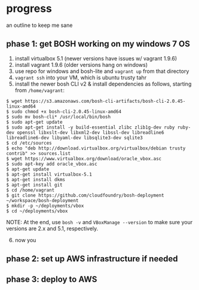 # progress
an outline to keep me sane

## phase 1: get BOSH working on my windows 7 OS
1. install virtualbox 5.1 (newer versions have issues w/ vagrant 1.9.6)
2. install vagrant 1.9.6 (older versions hang on windows)
3. use repo for windows and bosh-lite and `vagrant up` from that directory
4. `vagrant ssh` into your VM, which is ubuntu trusty tahr
5. install the newer bosh CLI v2 & install dependencies as follows, starting from `/home/vagrant`:
```
$ wget https://s3.amazonaws.com/bosh-cli-artifacts/bosh-cli-2.0.45-linux-amd64
$ sudo chmod +x bosh-cli-2.0.45-linux-amd64
$ sudo mv bosh-cli* /usr/local/bin/bosh
$ sudo apt-get update
$ sudo apt-get install -y build-essential zlibc zlib1g-dev ruby ruby-dev openssl libxslt-dev libxml2-dev libssl-dev libreadline6 libreadline6-dev libyaml-dev libsqlite3-dev sqlite3
$ cd /etc/sources
$ echo "deb http://download.virtualbox.org/virtualbox/debian trusty contrib" >> sources.list
$ wget https://www.virtualbox.org/download/oracle_vbox.asc
$ sudo apt-key add oracle_vbox.asc
$ apt-get update
$ apt-get install virtualbox-5.1
$ apt-get install dkms
$ apt-get install git
$ cd /home/vagrant
$ git clone https://github.com/cloudfoundry/bosh-deployment ~/workspace/bosh-deployment
$ mkdir -p ~/deployments/vbox
$ cd ~/deployments/vbox
```
   NOTE: At the end, use `bosh -v` and `VBoxManage --version` to make sure your versions are 2.x and 5.1, respectively.
   
6. now you

## phase 2: set up AWS infrastructure if needed
## phase 3: deploy to AWS
